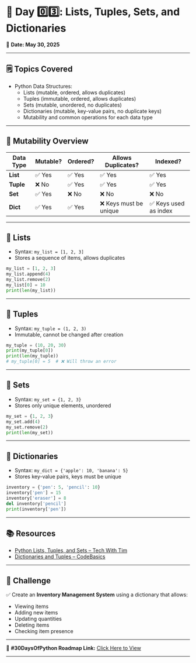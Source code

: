 # 📘 Day 0️⃣3️⃣: Lists, Tuples, Sets, and Dictionaries

📅  **Date: May 30, 2025**

---

## 🗒️ Topics Covered

- Python Data Structures:
  - Lists (mutable, ordered, allows duplicates)
  - Tuples (immutable, ordered, allows duplicates)
  - Sets (mutable, unordered, no duplicates)
  - Dictionaries (mutable, key-value pairs, no duplicate keys)
  - Mutability and common operations for each data type

---

## 🧠 Mutability Overview

| Data Type   | Mutable? | Ordered? | Allows Duplicates? | Indexed? |
|-------------|----------|----------|---------------------|----------|
| **List**    | ✅ Yes    | ✅ Yes   | ✅ Yes              | ✅ Yes   |
| **Tuple**   | ❌ No     | ✅ Yes   | ✅ Yes              | ✅ Yes   |
| **Set**     | ✅ Yes    | ❌ No    | ❌ No               | ❌ No    |
| **Dict**    | ✅ Yes    | ✅ Yes   | ❌ Keys must be unique | ✅ Keys used as index |

---

## 🔹 Lists

- Syntax: `my_list = [1, 2, 3]`
- Stores a sequence of items, allows duplicates

```python
my_list = [1, 2, 3]
my_list.append(4)
my_list.remove(2)
my_list[0] = 10
print(len(my_list))
````

---

## 🔹 Tuples

* Syntax: `my_tuple = (1, 2, 3)`
* Immutable, cannot be changed after creation

```python
my_tuple = (10, 20, 30)
print(my_tuple[0])
print(len(my_tuple))
# my_tuple[0] = 5  # ❌ Will throw an error
```

---

## 🔹 Sets

* Syntax: `my_set = {1, 2, 3}`
* Stores only unique elements, unordered

```python
my_set = {1, 2, 3}
my_set.add(4)
my_set.remove(2)
print(len(my_set))
```

---

## 🔹 Dictionaries

* Syntax: `my_dict = {'apple': 10, 'banana': 5}`
* Stores key-value pairs, keys must be unique

```python
inventory = {'pen': 5, 'pencil': 10}
inventory['pen'] = 15
inventory['eraser'] = 8
del inventory['pencil']
print(inventory['pen'])
```

---

## 📚 Resources

* [Python Lists, Tuples, and Sets – Tech With Tim](https://youtu.be/W8KRzm-HUcc?si=Y17f4RWk3NIHs-Rx)
* [Dictionaries and Tuples – CodeBasics](https://www.youtube.com/watch?v=RCM-lVAfXFg&list=PLeo1K3hjS3uv5U-Lmlnucd7gqF-3ehIh0&index=12)

---

## 🎯 Challenge

✅ Create an **Inventory Management System** using a dictionary that allows:

* Viewing items
* Adding new items
* Updating quantities
* Deleting items
* Checking item presence

---

📒 **#30DaysOfPython Roadmap Link:** [Click Here to View](https://indiandataclub.notion.site/30DaysOfPython-1f9a16c0422f8074bf29eee315a6802a)

---
